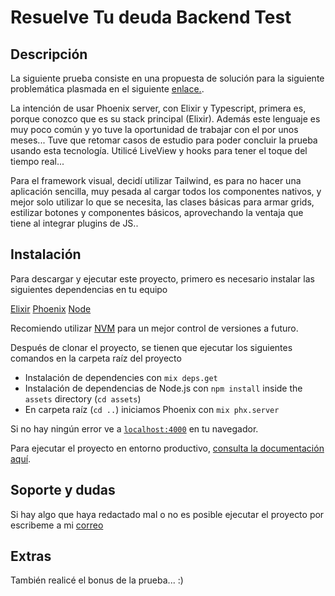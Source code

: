 # Resuelve Tu deuda Backend Test

## Descripción
La siguiente prueba consiste en una propuesta de solución para la siguiente problemática plasmada en el siguiente [enlace.](https://github.com/resuelve/prueba-ing-backend/blob/master/README.md).

La intención de usar Phoenix server, con Elixir y Typescript, primera es, porque conozco que es su stack principal (Elixir). Además este lenguaje es muy poco común y yo tuve la oportunidad de trabajar con el por unos meses... Tuve que retomar casos de estudio para poder concluir la prueba usando esta tecnología.
Utilicé LiveView y hooks para tener el toque del tiempo real...

Para el framework visual, decidí utilizar Tailwind, es para no hacer una aplicación sencilla, muy pesada al cargar todos los componentes nativos, y mejor solo utilizar lo que se necesita, las clases básicas para armar grids, estilizar botones y componentes básicos, aprovechando la ventaja que tiene al integrar plugins de JS..


## Instalación
Para descargar y ejecutar este proyecto, primero es necesario instalar las siguientes dependencias en tu equipo

[Elixir](https://elixir-lang.org/install.html)
[Phoenix](https://hexdocs.pm/phoenix/installation.html)
[Node](https://nodejs.org/es/download/)

Recomiendo utilizar [NVM](https://github.com/nvm-sh/nvm) para un mejor control de versiones a futuro.

Después de clonar el proyecto, se tienen que ejecutar los siguientes comandos en la carpeta raíz del proyecto

  * Instalación de dependencies con `mix deps.get`
  * Instalación de dependencias de Node.js con `npm install` inside the `assets` directory (`cd assets`)
  * En carpeta raíz (`cd ..`) iniciamos Phoenix con `mix phx.server`

Si no hay ningún error ve a [`localhost:4000`](http://localhost:4000) en tu navegador.

Para ejecutar el proyecto en entorno productivo, [consulta la documentación aquí](https://hexdocs.pm/phoenix/deployment.html).

## Soporte y dudas
Si hay algo que haya redactado mal o no es posible ejecutar el proyecto por escribeme a mi [correo](mailto:jestorres10@gmail.com)

## Extras
También realicé el bonus de la prueba... :)